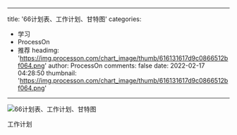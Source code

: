 
---
title: '66计划表、工作计划、甘特图'
categories: 
 - 学习
 - ProcessOn
 - 推荐
headimg: 'https://img.processon.com/chart_image/thumb/616131617d9c0866512bf064.png'
author: ProcessOn
comments: false
date: 2022-02-17 04:28:50
thumbnail: 'https://img.processon.com/chart_image/thumb/616131617d9c0866512bf064.png'
---

<div>   
<img class="thumb" alt="66计划表、工作计划、甘特图" src="https://img.processon.com/chart_image/thumb/616131617d9c0866512bf064.png" referrerpolicy="no-referrer">
<p>工作计划</p>  
</div>
            